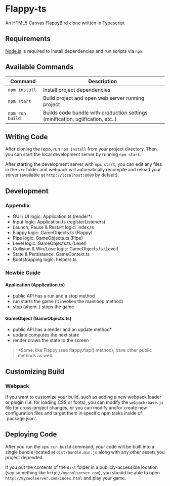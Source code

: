 # Flappy-ts

An HTML5 Canvas FlappyBird clone written in Typescript

## Requirements

[Node.js](https://nodejs.org) is required to install dependencies and run scripts via `npm`.

## Available Commands

| Command | Description |
|---------|-------------|
| `npm install` | Install project dependencies |
| `npm start` | Build project and open web server running project |
| `npm run build` | Builds code bundle with production settings (minification, uglification, etc..) |

## Writing Code

After cloning the repo, run `npm install` from your project directory. Then, you can start the local development
server by running `npm start`.


After starting the development server with `npm start`, you can edit any files in the `src` folder
and webpack will automatically recompile and reload your server (available at `http://localhost:8080`
by default).

## Development

### Appendix
  - GUI / UI logic: Application.ts (render*)
  - Input logic: Application.ts (registerListeners)
  - Launch, Pause & Restart logic: index.ts
  - Flappy logic: GameObjects.ts (Flappy)
  - Pipe logic: GameObjects.ts (Pipe)
  - Level logic: GameObjects.ts (Level)
  - Collision & Win/Lose logic: GameObjects.ts (Level)
  - State & Persistance: GameContext.ts
  - Bootstrapping logic: helpers.ts


### Newbie Guide

#### Application (Application.ts)
  - public API has a run and a stop method
  - run starts the game (it invokes the mainloop method)
  - stop (ahem..) stops the game

#### GameObject (GameObjects.ts)
  - public API has a render and an update method*
  - update computes the next state
  - render draws the state to the screen
> *Some, like Flappy (see flappy.flap() method), have other public methods as well.

## Customizing Build

### Webpack
If you want to customize your build, such as adding a new webpack loader or plugin (i.e. for loading CSS or fonts), you can
modify the `webpack/base.js` file for cross-project changes, or you can modify and/or create
new configuration files and target them in specific npm tasks inside of `package.json'.

## Deploying Code
After you run the `npm run build` command, your code will be built into a single bundle located at
`dist/bundle.min.js` along with any other assets you project depended.

If you put the contents of the `dist` folder in a publicly-accessible location (say something like `http://mycoolserver.com`),
you should be able to open `http://mycoolserver.com/index.html` and play your game.
